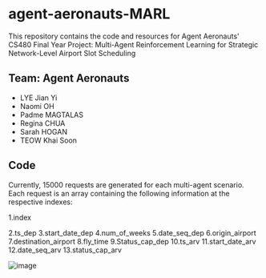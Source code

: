 # agent-aeronauts-MARL
This repository contains the code and resources for Agent Aeronauts' CS480 Final Year Project:  Multi-Agent Reinforcement Learning for Strategic Network-Level Airport Slot Scheduling

## Team: Agent Aeronauts
- LYE Jian Yi
- Naomi OH
- Padme MAGTALAS
- Regina CHUA
- Sarah HOGAN
- TEOW Khai Soon

## Code 

Currently, 15000 requests are generated for each multi-agent scenario. Each request is an array containing the following information at the respective indexes:

1.index 

2.ts_dep 
3.start_date_dep 
4.num_of_weeks 
5.date_seq_dep
6.origin_airport 
7.destination_airport
8.fly_time
9.Status_cap_dep
10.ts_arv
11.start_date_arv
12.date_seq_arv
13.status_cap_arv

![image](https://github.com/lyejy/agent-aeronauts-MARL/assets/80668328/07381065-1fa0-40a7-96f5-a2f1e4e5a222)
